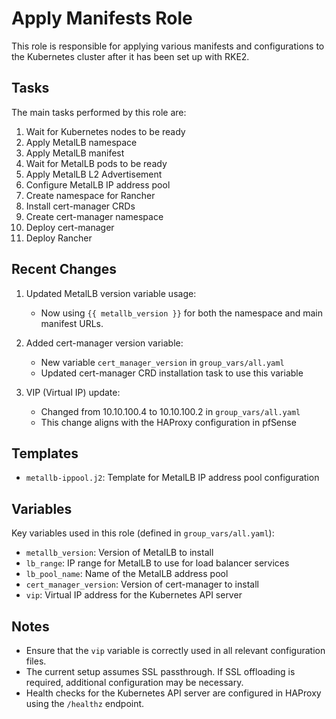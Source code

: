 # Apply Manifests Role

This role is responsible for applying various manifests and configurations to the Kubernetes cluster after it has been set up with RKE2.

## Tasks

The main tasks performed by this role are:

1. Wait for Kubernetes nodes to be ready
2. Apply MetalLB namespace
3. Apply MetalLB manifest
4. Wait for MetalLB pods to be ready
5. Apply MetalLB L2 Advertisement
6. Configure MetalLB IP address pool
7. Create namespace for Rancher
8. Install cert-manager CRDs
9. Create cert-manager namespace
10. Deploy cert-manager
11. Deploy Rancher

## Recent Changes

1. Updated MetalLB version variable usage:
   - Now using `{{ metallb_version }}` for both the namespace and main manifest URLs.

2. Added cert-manager version variable:
   - New variable `cert_manager_version` in `group_vars/all.yaml`
   - Updated cert-manager CRD installation task to use this variable

3. VIP (Virtual IP) update:
   - Changed from 10.10.100.4 to 10.10.100.2 in `group_vars/all.yaml`
   - This change aligns with the HAProxy configuration in pfSense

## Templates

- `metallb-ippool.j2`: Template for MetalLB IP address pool configuration

## Variables

Key variables used in this role (defined in `group_vars/all.yaml`):

- `metallb_version`: Version of MetalLB to install
- `lb_range`: IP range for MetalLB to use for load balancer services
- `lb_pool_name`: Name of the MetalLB address pool
- `cert_manager_version`: Version of cert-manager to install
- `vip`: Virtual IP address for the Kubernetes API server

## Notes

- Ensure that the `vip` variable is correctly used in all relevant configuration files.
- The current setup assumes SSL passthrough. If SSL offloading is required, additional configuration may be necessary.
- Health checks for the Kubernetes API server are configured in HAProxy using the `/healthz` endpoint.